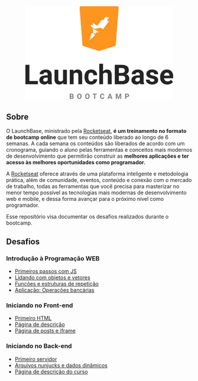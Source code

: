 <h1 align="center">
  <img alt="LaunchBase Bootcamp" src="assets/launchbase-bootcamp-logo.png" width="400px" />
</h1>

## Sobre  

O LaunchBase, ministrado pela [Rocketseat](https://rocketseat.com.br/), **é um treinamento no formato de bootcamp online** que tem seu conteúdo liberado ao longo de 6 semanas. A cada semana os conteúdos são liberados de acordo com um cronograma, guiando o aluno pelas ferramentas e conceitos mais modernos de desenvolvimento que permitirão construir as **melhores aplicações e ter acesso às melhores oportunidades como programador.**

A [Rocketseat](https://rocketseat.com.br/) oferece através de uma plataforma inteligente e metodologia prática, além de comunidade, eventos, conteúdo e conexão com o mercado de trabalho, todas as ferramentas que você precisa para masterizar no menor tempo possível as tecnologias mais modernas de desenvolvimento web e mobile, e dessa forma avançar para o próximo nível como programador.

Esse repositório visa documentar os desafios realizados durante o bootcamp.

## Desafios

### Introdução à Programação WEB

- [Primeiros passos com JS](desafio-1-1/README.md)
- [Lidando com objetos e vetores](desafio-1-2/README.md)
- [Funções e estruturas de repetição](desafio-1-3/README.md)
- [Aplicação: Operações bancárias](desafio-1-4/README.md)

### Iniciando no Front-end

- [Primeiro HTML](desafio-2-1/README.md)
- [Página de descrição](desafio-2-2/README.md)
- [Página de posts e iframe](desafio-2-3/README.md)

### Iniciando no Back-end

- [Primeiro servidor](desafio-3-1/README.md)
- [Arquivos nunjucks e dados dinâmicos](desafio-3-2/README.md)
- [Página de descrição do curso](desafio-3-3/README.md)